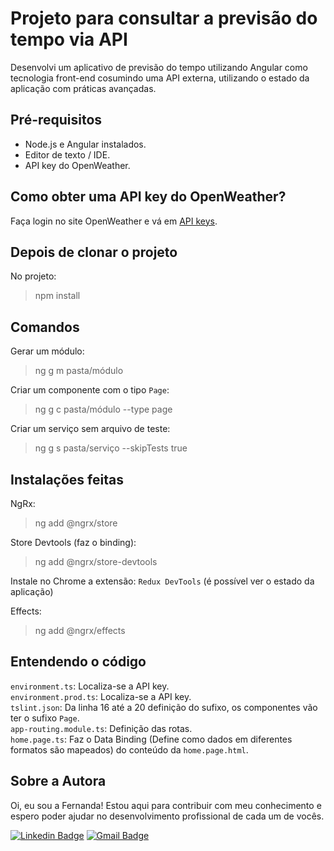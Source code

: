# Projeto para consultar a previsão do tempo via API
Desenvolvi um aplicativo de previsão do tempo utilizando Angular como tecnologia front-end cosumindo uma API externa, utilizando o estado da aplicação com práticas avançadas.

## Pré-requisitos
- Node.js e Angular instalados.
- Editor de texto / IDE.
- API key do OpenWeather.

## Como obter uma API key do OpenWeather?
Faça login no site OpenWeather e vá em [API keys](https://home.openweathermap.org/api_keys).

## Depois de clonar o projeto
No projeto:
>npm install

## Comandos
Gerar um módulo:
>ng g m pasta/módulo

Criar um componente com o tipo `Page`:
>ng g c pasta/módulo --type page

Criar um serviço sem arquivo de teste:
>ng g s pasta/serviço --skipTests true

## Instalações feitas
NgRx:
>ng add @ngrx/store

Store Devtools (faz o binding):
>ng add @ngrx/store-devtools

Instale no Chrome a extensão: `Redux DevTools` (é possível ver o estado da aplicação)

Effects:
>ng add @ngrx/effects

## Entendendo o código
`environment.ts`: Localiza-se a API key. <br>
`environment.prod.ts`: Localiza-se a API key. <br>
`tslint.json`: Da linha 16 até a 20 definição do sufixo, os componentes vão ter o sufixo `Page`. <br>
`app-routing.module.ts`: Definição das rotas. <br>
`home.page.ts`: Faz o Data Binding (Define como dados em diferentes formatos são mapeados) do conteúdo da `home.page.html`. <br>

## Sobre a Autora
Oi, eu sou a Fernanda! Estou aqui para contribuir com meu conhecimento e espero poder ajudar no desenvolvimento profissional de cada um de vocês.

[![Linkedin Badge](https://img.shields.io/badge/-Fernanda_Maki_Hirose-blue?style=flat-square&logo=Linkedin&logoColor=white&link=https://www.linkedin.com/in/fernanda-maki-hirose-801117208/)](https://www.linkedin.com/in/fernanda-maki-hirose-801117208/)  [![Gmail Badge](https://img.shields.io/badge/-femahi2020@gmail.com-c14438?style=flat-square&logo=Gmail&logoColor=white&link=mailto:femahi2020@gmail.com)](mailto:femahi2020@gmail.com)

